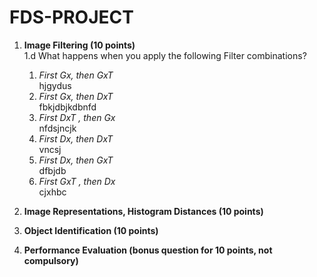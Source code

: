 # FDS-PROJECT

1. **Image Filtering (10 points)**\
1.d What happens when you apply the following Filter combinations? 
    
    1. *First Gx, then GxT*\
    hjgydus
    2. *First Gx, then DxT*\
    fbkjdbjkdbnfd
    3. *First DxT , then Gx*\
    nfdsjncjk
    4. *First Dx, then DxT*\
    vncsj
    5. *First Dx, then GxT*\
    dfbjdb
    6. *First GxT , then Dx*\
    cjxhbc

2. **Image Representations, Histogram Distances (10 points)**

3. **Object Identification (10 points)**

4. **Performance Evaluation (bonus question for 10 points, not compulsory)**
